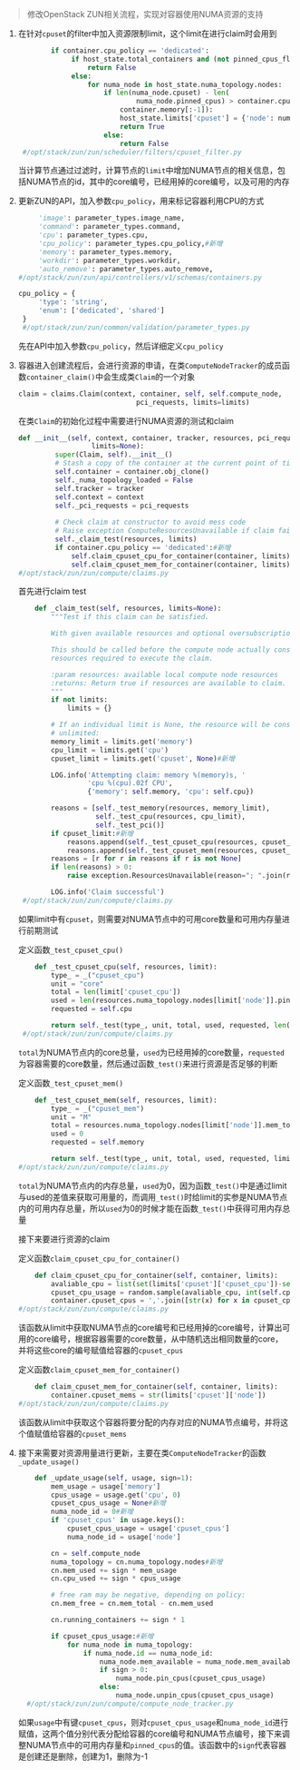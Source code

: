 > 修改OpenStack ZUN相关流程，实现对容器使用NUMA资源的支持

1. 在针对`cpuset`的filter中加入资源限制limit，这个limit在进行claim时会用到

   ```python
           if container.cpu_policy == 'dedicated':
                if host_state.total_containers and (not pinned_cpus_flag):
                    return False
                else:
                    for numa_node in host_state.numa_topology.nodes:
                        if len(numa_node.cpuset) - len(
                                numa_node.pinned_cpus) > container.cpu and numa_node.mem_available > int(
                            container.memory[:-1]):
                            host_state.limits['cpuset'] = {'node': numa_node.id, 'cpuset_cpu': numa_node.cpuset, 'cpuset_cpu_pinned': numa_node.pinned_cpus, 'cpuset_mem': numa_node.mem_available}#新增
                            return True
                        else:
                            return False
    #/opt/stack/zun/zun/scheduler/filters/cpuset_filter.py
   ```

   当计算节点通过过滤时，计算节点的`limit`中增加NUMA节点的相关信息，包括NUMA节点的id，其中的core编号，已经用掉的core编号，以及可用的内存

2. 更新ZUN的API，加入参数`cpu_policy`，用来标记容器利用CPU的方式

   ```python
        'image': parameter_types.image_name,
        'command': parameter_types.command,
        'cpu': parameter_types.cpu,
        'cpu_policy': parameter_types.cpu_policy,#新增
        'memory': parameter_types.memory,
        'workdir': parameter_types.workdir,
        'auto_remove': parameter_types.auto_remove,
   #/opt/stack/zun/zun/api/controllers/v1/schemas/containers.py
   ```

   ```python
   cpu_policy = {
        'type': 'string',
        'enum': ['dedicated', 'shared']
    }
    #/opt/stack/zun/zun/common/validation/parameter_types.py
   ```

   先在API中加入参数`cpu_policy`，然后详细定义`cpu_policy`

3. 容器进入创建流程后，会进行资源的申请，在类`ComputeNodeTracker`的成员函数`container_claim()`中会生成类`Claim`的一个对象

   ```python
   claim = claims.Claim(context, container, self, self.compute_node,
                                pci_requests, limits=limits)
   ```

   在类`Claim`的初始化过程中需要进行NUMA资源的测试和claim

   ```python
   def __init__(self, context, container, tracker, resources, pci_requests,
                     limits=None):
            super(Claim, self).__init__()
            # Stash a copy of the container at the current point of time
            self.container = container.obj_clone()
            self._numa_topology_loaded = False
            self.tracker = tracker
            self.context = context
            self._pci_requests = pci_requests
    
            # Check claim at constructor to avoid mess code
            # Raise exception ComputeResourcesUnavailable if claim failed
            self._claim_test(resources, limits)
            if container.cpu_policy == 'dedicated':#新增
                self.claim_cpuset_cpu_for_container(container, limits)
                self.claim_cpuset_mem_for_container(container, limits)
   #/opt/stack/zun/zun/compute/claims.py
   ```

   首先进行claim test

   ```python
       def _claim_test(self, resources, limits=None):
           """Test if this claim can be satisfied.
   
           With given available resources and optional oversubscription limits
   
           This should be called before the compute node actually consumes the
           resources required to execute the claim.
   
           :param resources: available local compute node resources
           :returns: Return true if resources are available to claim.
           """
           if not limits:
               limits = {}
   
           # If an individual limit is None, the resource will be considered
           # unlimited:
           memory_limit = limits.get('memory')
           cpu_limit = limits.get('cpu')
           cpuset_limit = limits.get('cpuset', None)#新增
   
           LOG.info('Attempting claim: memory %(memory)s, '
                    'cpu %(cpu).02f CPU',
                    {'memory': self.memory, 'cpu': self.cpu})
   
           reasons = [self._test_memory(resources, memory_limit),
                      self._test_cpu(resources, cpu_limit),
                      self._test_pci()]
           if cpuset_limit:#新增
               reasons.append(self._test_cpuset_cpu(resources, cpuset_limit))
               reasons.append(self._test_cpuset_mem(resources, cpuset_limit))
           reasons = [r for r in reasons if r is not None]
           if len(reasons) > 0:
               raise exception.ResourcesUnavailable(reason="; ".join(reasons))
   
           LOG.info('Claim successful')
    #/opt/stack/zun/zun/compute/claims.py
   ```

   如果limit中有`cpuset`，则需要对NUMA节点中的可用core数量和可用内存量进行前期测试

   定义函数`_test_cpuset_cpu()`

   ```python
       def _test_cpuset_cpu(self, resources, limit):
           type_ = _("cpuset_cpu")
           unit = "core"
           total = len(limit['cpuset_cpu'])
           used = len(resources.numa_topology.nodes[limit['node']].pinned_cpus)
           requested = self.cpu
   
           return self._test(type_, unit, total, used, requested, len(limit['cpuset_cpu']))
    #/opt/stack/zun/zun/compute/claims.py
   ```

   `total`为NUMA节点内的core总量，`used`为已经用掉的core数量，`requested`为容器需要的core数量，然后通过函数`_test()`来进行资源是否足够的判断

   定义函数`_test_cpuset_mem()`

   ```python
       def _test_cpuset_mem(self, resources, limit):
           type_ = _("cpuset_mem")
           unit = "M"
           total = resources.numa_topology.nodes[limit['node']].mem_total
           used = 0
           requested = self.memory
   
           return self._test(type_, unit, total, used, requested, limit['cpuset_mem'])
   #/opt/stack/zun/zun/compute/claims.py
   ```

   `total`为NUMA节点内的内存总量，`used`为0，因为函数`_test()`中是通过limit与used的差值来获取可用量的，而调用`_test()`时给limit的实参是NUMA节点内的可用内存总量，所以`used`为0的时候才能在函数`_test()`中获得可用内存总量

   接下来要进行资源的claim

   定义函数`claim_cpuset_cpu_for_container()`

   ```python
       def claim_cpuset_cpu_for_container(self, container, limits):
           avaliable_cpu = list(set(limits['cpuset']['cpuset_cpu'])-set(limits['cpuset']																['cpuset_cpu_pinned']))
           cpuset_cpu_usage = random.sample(avaliable_cpu, int(self.cpu))
           container.cpuset_cpus = ','.join([str(x) for x in cpuset_cpu_usage])
   #/opt/stack/zun/zun/compute/claims.py
   ```

   该函数从limit中获取NUMA节点的core编号和已经用掉的core编号，计算出可用的core编号，根据容器需要的core数量，从中随机选出相同数量的core，并将这些core的编号赋值给容器的`cpuset_cpus`

   定义函数`claim_cpuset_mem_for_container()`

   ```python
       def claim_cpuset_mem_for_container(self, container, limits):
           container.cpuset_mems = str(limits['cpuset']['node'])
   #/opt/stack/zun/zun/compute/claims.py
   ```

   该函数从limit中获取这个容器将要分配的内存对应的NUMA节点编号，并将这个值赋值给容器的`cpuset_mems`

4. 接下来需要对资源用量进行更新，主要在类`ComputeNodeTracker`的函数`_update_usage()`

   ```python
       def _update_usage(self, usage, sign=1):
           mem_usage = usage['memory']
           cpus_usage = usage.get('cpu', 0)
           cpuset_cpus_usage = None#新增
           numa_node_id = 0#新增
           if 'cpuset_cpus' in usage.keys():
               cpuset_cpus_usage = usage['cpuset_cpus']
               numa_node_id = usage['node']
   
           cn = self.compute_node
           numa_topology = cn.numa_topology.nodes#新增
           cn.mem_used += sign * mem_usage
           cn.cpu_used += sign * cpus_usage
   
           # free ram may be negative, depending on policy:
           cn.mem_free = cn.mem_total - cn.mem_used
   
           cn.running_containers += sign * 1
   
           if cpuset_cpus_usage:#新增
               for numa_node in numa_topology:
                   if numa_node.id == numa_node_id:
                       numa_node.mem_available = numa_node.mem_available - mem_usage * sign
                       if sign > 0:
                           numa_node.pin_cpus(cpuset_cpus_usage)
                       else:
                           numa_node.unpin_cpus(cpuset_cpus_usage)
     #/opt/stack/zun/zun/compute/compute_node_tracker.py
   ```

   如果`usage`中有键`cpuset_cpus`，则对`cpuset_cpus_usage`和`numa_node_id`进行赋值，这两个值分别代表分配给容器的core编号和NUMA节点编号，接下来调整NUMA节点中的可用内存量和`pinned_cpus`的值。该函数中的`sign`代表容器是创建还是删除，创建为1，删除为-1